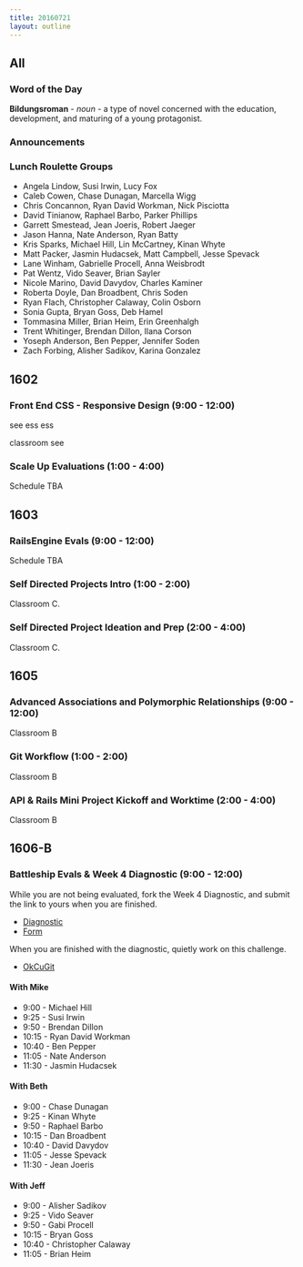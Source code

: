 ```yaml
---
title: 20160721
layout: outline
---
```


## All

### Word of the Day

**Bildungsroman** - _noun_ - a type of novel concerned with the education, development, and maturing of a young protagonist.

### Announcements

### Lunch Roulette Groups

* Angela Lindow, Susi Irwin, Lucy Fox
* Caleb Cowen, Chase Dunagan, Marcella Wigg
* Chris Concannon, Ryan David Workman, Nick Pisciotta
* David Tinianow, Raphael Barbo, Parker Phillips
* Garrett Smestead, Jean Joeris, Robert Jaeger
* Jason Hanna, Nate Anderson, Ryan Batty
* Kris Sparks, Michael Hill, Lin McCartney, Kinan Whyte
* Matt Packer, Jasmin Hudacsek,  Matt Campbell, Jesse Spevack
* Lane Winham, Gabrielle Procell, Anna Weisbrodt
* Pat Wentz, Vido Seaver, Brian Sayler
* Nicole Marino, David Davydov, Charles Kaminer
* Roberta Doyle, Dan Broadbent, Chris Soden
* Ryan Flach, Christopher Calaway, Colin Osborn
* Sonia Gupta, Bryan Goss, Deb Hamel
* Tommasina Miller, Brian Heim, Erin Greenhalgh
* Trent Whitinger, Brendan Dillon, Ilana Corson
* Yoseph Anderson, Ben Pepper, Jennifer Soden
* Zach Forbing, Alisher Sadikov, Karina Gonzalez

## 1602

### Front End CSS - Responsive Design (9:00 - 12:00)

see ess ess

classroom see

### Scale Up Evaluations (1:00 - 4:00)

Schedule TBA


## 1603

### RailsEngine Evals (9:00 - 12:00)

Schedule TBA

### Self Directed Projects Intro (1:00 - 2:00)

Classroom C.

### Self Directed Project Ideation and Prep (2:00 - 4:00)

Classroom C.


## 1605

### Advanced Associations and Polymorphic Relationships (9:00 - 12:00)
Classroom B

### Git Workflow (1:00 - 2:00)
Classroom B

### API & Rails Mini Project Kickoff and Worktime (2:00 - 4:00)
Classroom B

## 1606-B

### Battleship Evals & Week 4 Diagnostic (9:00 - 12:00)

While you are not being evaluated, fork the Week 4 Diagnostic, and submit the
link to yours when you are finished.

* [Diagnostic](https://gist.github.com/mikedao/2e62330d8a1528493e035f239b560de4)
* [Form](http://goo.gl/forms/cIFmCYDeFQSyTF1C3)

When you are finished with the diagnostic, quietly work on this challenge.

* [OkCuGit](https://github.com/turingschool/challenges/blob/master/ok_cugit.markdown)

#### With Mike

* 9:00 - Michael Hill
* 9:25 - Susi Irwin
* 9:50 - Brendan Dillon
* 10:15 - Ryan David Workman
* 10:40 - Ben Pepper
* 11:05 - Nate Anderson
* 11:30 - Jasmin Hudacsek

#### With Beth

* 9:00 - Chase Dunagan
* 9:25 - Kinan Whyte
* 9:50 - Raphael Barbo
* 10:15 - Dan Broadbent
* 10:40 - David Davydov
* 11:05 - Jesse Spevack
* 11:30 - Jean Joeris

#### With Jeff

* 9:00 - Alisher Sadikov
* 9:25 - Vido Seaver
* 9:50 - Gabi Procell
* 10:15 - Bryan Goss
* 10:40 - Christopher Calaway
* 11:05 - Brian Heim

